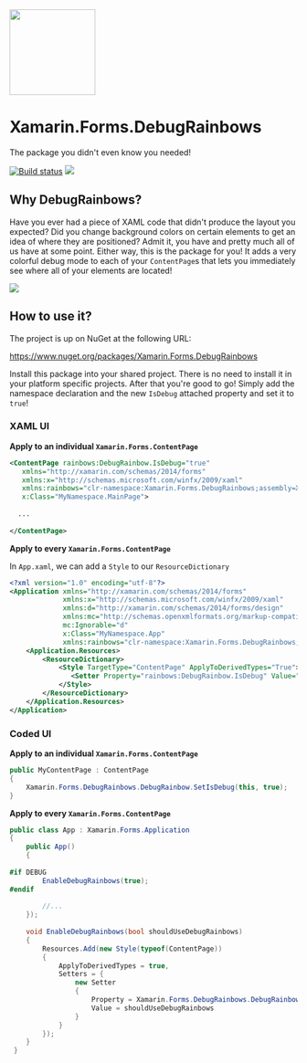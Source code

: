 <img src="https://github.com/sthewissen/Xamarin.Forms.DebugRainbows/blob/master/images/icon.png" width="150px" />

# Xamarin.Forms.DebugRainbows
The package you didn't even know you needed!

[![Build status](https://sthewissen.visualstudio.com/DebugRainbows/_apis/build/status/DebugRainbows-Deployment-CI)]() ![](https://img.shields.io/nuget/vpre/Xamarin.Forms.DebugRainbows.svg)

## Why DebugRainbows?

Have you ever had a piece of XAML code that didn't produce the layout you expected? Did you change background colors on certain elements to get an idea of where they are positioned? Admit it, you have and pretty much all of us have at some point. Either way, this is the package for you! It adds a very colorful debug mode to each of your `ContentPage`s that lets you immediately see where all of your elements are located!

<img src="https://raw.githubusercontent.com/sthewissen/Xamarin.Forms.DebugRainbows/master/images/sample.png" />

## How to use it?

The project is up on NuGet at the following URL:

https://www.nuget.org/packages/Xamarin.Forms.DebugRainbows

Install this package into your shared project. There is no need to install it in your platform specific projects. After that you're good to go! Simply add the namespace declaration and the new `IsDebug` attached property and set it to `true`!

### XAML UI

**Apply to an individual `Xamarin.Forms.ContentPage`**

```xml
<ContentPage rainbows:DebugRainbow.IsDebug="true" 
   xmlns="http://xamarin.com/schemas/2014/forms" 
   xmlns:x="http://schemas.microsoft.com/winfx/2009/xaml" 
   xmlns:rainbows="clr-namespace:Xamarin.Forms.DebugRainbows;assembly=Xamarin.Forms.DebugRainbows" 
   x:Class="MyNamespace.MainPage">
             
  ...
             
</ContentPage>
```

**Apply to every `Xamarin.Forms.ContentPage`**

In `App.xaml`, we can add a `Style` to our `ResourceDictionary`

```xml
<?xml version="1.0" encoding="utf-8"?>
<Application xmlns="http://xamarin.com/schemas/2014/forms"
             xmlns:x="http://schemas.microsoft.com/winfx/2009/xaml"
             xmlns:d="http://xamarin.com/schemas/2014/forms/design"
             xmlns:mc="http://schemas.openxmlformats.org/markup-compatibility/2006"
             mc:Ignorable="d"
             x:Class="MyNamespace.App"
             xmlns:rainbows="clr-namespace:Xamarin.Forms.DebugRainbows;assembly=Xamarin.Forms.DebugRainbows" >
    <Application.Resources>
        <ResourceDictionary>
            <Style TargetType="ContentPage" ApplyToDerivedTypes="True">
               <Setter Property="rainbows:DebugRainbow.IsDebug" Value="True" />
            </Style>
        </ResourceDictionary>
    </Application.Resources>
</Application>
```

### Coded UI

**Apply to an individual `Xamarin.Forms.ContentPage`**

```csharp
public MyContentPage : ContentPage
{
    Xamarin.Forms.DebugRainbows.DebugRainbow.SetIsDebug(this, true);
}
```

**Apply to every `Xamarin.Forms.ContentPage`**

```csharp
public class App : Xamarin.Forms.Application
{
    public App()
    {
    
#if DEBUG
        EnableDebugRainbows(true);
#endif
        
        //...
    });
    
    void EnableDebugRainbows(bool shouldUseDebugRainbows)
    {
        Resources.Add(new Style(typeof(ContentPage))
        {
            ApplyToDerivedTypes = true,
            Setters = {
                new Setter
                {
                    Property = Xamarin.Forms.DebugRainbows.DebugRainbow.IsDebugProperty,
                    Value = shouldUseDebugRainbows
                }
            }
        });
    }
 }
 ```
            



